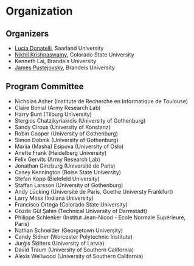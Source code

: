 # Organization

## Organizers

* [Lucia Donatelli](http://luciadonatelli.georgetown.domains), Saarland University
* [Nikhil Krishnaswamy](https://www.nikhilkrishnaswamy.com), Colorado State University
* Kenneth Lai, Brandeis University
* [James Pustejovsky](http://jamespusto.com), Brandeis University

## Program Committee

* Nicholas Asher (Institute de Recherche en Informatique de Toulouse)
* Claire Bonial (Army Research Lab)
* Harry Bunt (Tilburg University)
* Stergios Chatzikyriakidis (University of Gothenburg)
* Sandy Ciroux (University of Konstanz)
* Robin Cooper (University of Gothenburg)
* Simon Dobnik (University of Gothenburg)
* Mariia (Masha) Esipova (University of Oslo)
* Anette Frank (Heidelberg University)
* Felix Gervits (Army Research Lab)
* Jonathan Ginzburg (Université de Paris)
* Casey Kennington (Boise State University)
* Stefan Kopp (Bielefeld University)
* Staffan Larsson (University of Gothenburg)
* Andy Lücking (Université de Paris, Goethe Universty Frankfurt)
* Larry Moss (Indiana University)
* Francisco Ortega (Colorado State University)
* Gözde Gül Şahin (Technical University of Darmstadt)
* Philippe Schlenker (Institut Jean-Nicod - Ecole Normale Supérieure, Paris)
* Nathan Schneider (Georgetown University)
* Candy Sidner (Worcester Polytechnic Institute)
* Jurģis Šķilters (University of Latvia)
* David Traum (University of Southern California)
* Alexis Wellwood (University of Southern California)
